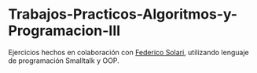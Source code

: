 # Trabajos-Practicos-Algoritmos-y-Programacion-III

Ejercicios hechos en colaboración con [Federico Solari](https://github.com/FedericoSolari), utilizando lenguaje de programación Smalltalk y OOP.
